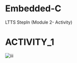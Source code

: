 # Embedded-C
LTTS StepIn (Module 2- Activity)

# ACTIVITY_1
![iii](https://user-images.githubusercontent.com/67961861/126868071-cdda4184-f312-41d8-8636-6fcebf986907.PNG)


